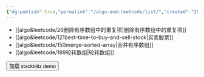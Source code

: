 ```yaml
---
{"dg-publish":true,"permalink":"/algo-and-leetcode/list/","created":"2024-05-13T13:17:09.640+08:00","updated":"2024-05-14T10:58:52.303+08:00"}
---
```


+ [[algo&leetcode/26删除有序数组中的重复项\|删除有序数组中的重复项]]
+ [[algo&leetcode/121best-time-to-buy-and-sell-stock\|买卖股票]]
+ [[algo&leetcode/150merge-sorted-array\|合并有序数组]]
+ [[algo&leetcode/189轮转数组\|轮转数组]]

<div>
	<button id="loadIframeBtn" style="border-radius:5px;width:100%;font-weight:bold;" id="loadIframeBtn">加载 stackblitz demo</button>
	<iframe 
	     loading="lazy"  
	     src=""
	     sandbox=""
	     style="height:500px;width:100%;display:none" 
>
	</iframe>
</div>

<style>
#loadIframeBtn:hover { background-color: #e67e22; color: #fff; transition: all ease-in-out 0.5s}
</style>
<script>
    document.getElementById('loadIframeBtn').addEventListener('click', function() {
        var iframe = document.getElementById('lazyIframe');
        iframe.src = 'https://stackblitz.com/edit/daisyui-react-vite-hbar4g?file=src%2FApp.jsx'; // 在这里替换为实际的 URL
        iframe.sandbox="allow-modals allow-forms allow-popups allow-scripts allow-same-origin"
        iframe.style.display = 'block';
	var btn = document.getElementById('loadIframeBtn');
	btn.style.display = "none"
    });
</script>


